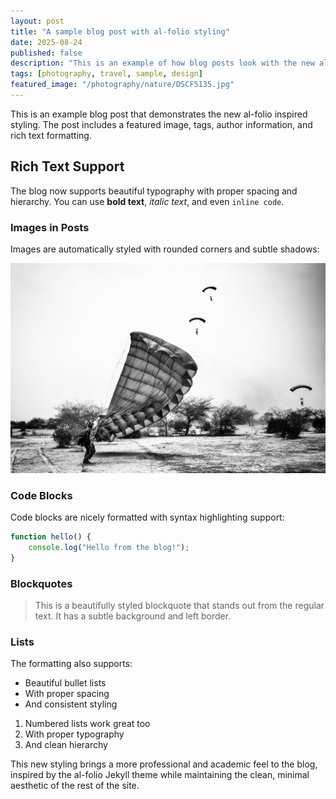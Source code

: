 ```yaml
---
layout: post
title: "A sample blog post with al-folio styling"
date: 2025-08-24
published: false
description: "This is an example of how blog posts look with the new al-folio inspired styling, including tags, featured images, and rich formatting."
tags: [photography, travel, sample, design]
featured_image: "/photography/nature/DSCF5135.jpg"
---
```


This is an example blog post that demonstrates the new al-folio inspired styling. The post includes a featured image, tags, author information, and rich text formatting.

## Rich Text Support

The blog now supports beautiful typography with proper spacing and hierarchy. You can use **bold text**, *italic text*, and even `inline code`.

### Images in Posts

Images are automatically styled with rounded corners and subtle shadows:

![Nature photography example](/photography/street-singles/Street_Singles_001.jpg)

### Code Blocks

Code blocks are nicely formatted with syntax highlighting support:

```javascript
function hello() {
    console.log("Hello from the blog!");
}
```

### Blockquotes

> This is a beautifully styled blockquote that stands out from the regular text. It has a subtle background and left border.

### Lists

The formatting also supports:

- Beautiful bullet lists
- With proper spacing
- And consistent styling

1. Numbered lists work great too
2. With proper typography
3. And clean hierarchy

This new styling brings a more professional and academic feel to the blog, inspired by the al-folio Jekyll theme while maintaining the clean, minimal aesthetic of the rest of the site.